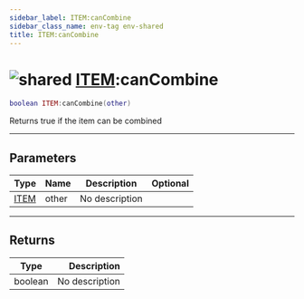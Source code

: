 ```yaml
---
sidebar_label: ITEM:canCombine
sidebar_class_name: env-tag env-shared
title: ITEM:canCombine
---
```


# <img src='/img/wiki/shared.png' alt='shared' classname='env-tag' /> [ITEM](../item/README.md):canCombine

```lua
boolean ITEM:canCombine(other)
```

Returns true if the item can be combined<br/>

-----------------
## Parameters

| Type   | Name | Description | Optional |
| ------ | ---- | ----------- | -------: |
| [ITEM](../item/README.md) | other | No description |   |

-----------------
## Returns

| Type   | Description |
| ------ | ----------: |
| boolean | No description |
